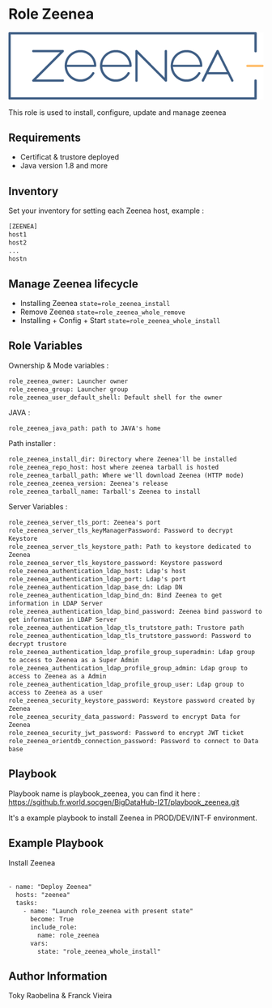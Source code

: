 Role Zeenea
===============

<p align="center">
	<img src="img/zeenea.png"/>
</p>

This role is used to install, configure, update and manage zeenea

Requirements
------------

* Certificat & trustore deployed
* Java version 1.8 and more

Inventory
---------

Set your inventory for setting each Zeenea host, example :

```
[ZEENEA]
host1
host2
...
hostn
```` 

Manage Zeenea lifecycle
------------

 * Installing Zeenea ```state=role_zeenea_install```
 * Remove Zeenea ```state=role_zeenea_whole_remove```
 * Installing + Config + Start  ```state=role_zeenea_whole_install```

Role Variables
--------------

Ownership & Mode  variables :

```
role_zeenea_owner: Launcher owner
role_zeenea_group: Launcher group
role_zeenea_user_default_shell: Default shell for the owner
```

JAVA :
```
role_zeenea_java_path: path to JAVA's home
```

Path installer :
```
role_zeenea_install_dir: Directory where Zeenea'll be installed
role_zeenea_repo_host: host where zeenea tarball is hosted
role_zeenea_tarball_path: Where we'll download Zeenea (HTTP mode)
role_zeenea_zeenea_version: Zeenea's release
role_zeenea_tarball_name: Tarball's Zeenea to install
```

Server Variables :
```
role_zeenea_server_tls_port: Zeenea's port
role_zeenea_server_tls_keyManagerPassword: Password to decrypt Keystore
role_zeenea_server_tls_keystore_path: Path to keystore dedicated to Zeenea
role_zeenea_server_tls_keystore_password: Keystore password
role_zeenea_authentication_ldap_host: Ldap's host
role_zeenea_authentication_ldap_port: Ldap's port
role_zeenea_authentication_ldap_base_dn: Ldap DN
role_zeenea_authentication_ldap_bind_dn: Bind Zeenea to get information in LDAP Server
role_zeenea_authentication_ldap_bind_password: Zeenea bind password to get information in LDAP Server
role_zeenea_authentication_ldap_tls_trutstore_path: Trustore path
role_zeenea_authentication_ldap_tls_trutstore_password: Password to decrypt trustore
role_zeenea_authentication_ldap_profile_group_superadmin: Ldap group to access to Zeenea as a Super Admin
role_zeenea_authentication_ldap_profile_group_admin: Ldap group to access to Zeenea as a Admin
role_zeenea_authentication_ldap_profile_group_user: Ldap group to access to Zeenea as a user
role_zeenea_security_keystore_password: Keystore password created by Zeenea
role_zeenea_security_data_password: Password to encrypt Data for Zeenea
role_zeenea_security_jwt_password: Password to encrypt JWT ticket 
role_zeenea_orientdb_connection_password: Password to connect to Data base
```

Playbook
-----------

Playbook name is playbook_zeenea, you can find it here : https://sgithub.fr.world.socgen/BigDataHub-I2T/playbook_zeenea.git

It's a example playbook to install Zeenea in PROD/DEV/INT-F environment.

Example Playbook
----------------

Install Zeenea
```

- name: "Deploy Zeenea"
  hosts: "zeenea"
  tasks:
    - name: "Launch role_zeenea with present state"
      become: True
      include_role:
        name: role_zeenea
      vars:
        state: "role_zeenea_whole_install"
```

Author Information
------------------

Toky Raobelina & Franck Vieira
